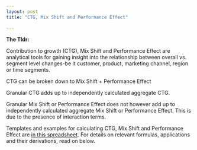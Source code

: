 ```yaml
---
layout: post
title: "CTG, Mix Shift and Performance Effect"
     
---
```

**The Tldr:**

Contribution to growth (CTG), Mix Shift and Performance Effect are analytical tools for gaining insight into the relationship between overall vs. segment level changes-be it customer, product, marketing channel, region or time segments.

CTG can be broken down to Mix Shift + Performance Effect

Granular CTG adds up to independently calculated aggregate CTG. 

Granular Mix Shift or Performance Effect does not however add up to independently calculated aggregate Mix Shift or Performance Effect. This is due to the presence of interaction terms. 

Templates and examples for calculating CTG, Mix Shift and Performance Effect are [in this spreadsheet](https://docs.google.com/spreadsheets/d/1JAfmIyM-XRQn6iOBAYegIy9ibr70gEvQdY8jb34AiuQ/edit?usp=sharing). For details on relevant formulas, applications and their derivations, read on below.




